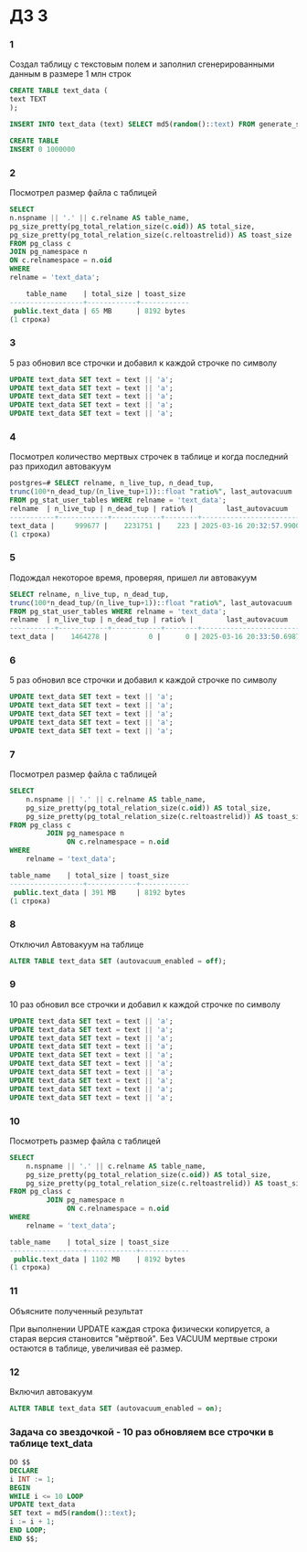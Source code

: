 # ДЗ 3
### 1

Создал таблицу с текстовым полем и заполнил сгенерированными данным в размере 1 млн строк
```sql
CREATE TABLE text_data (
text TEXT
);

INSERT INTO text_data (text) SELECT md5(random()::text) FROM generate_series(1, 1000000);

CREATE TABLE
INSERT 0 1000000
```

### 2
Посмотрел размер файла с таблицей
```sql
SELECT
n.nspname || '.' || c.relname AS table_name,
pg_size_pretty(pg_total_relation_size(c.oid)) AS total_size,
pg_size_pretty(pg_total_relation_size(c.reltoastrelid)) AS toast_size
FROM pg_class c
JOIN pg_namespace n
ON c.relnamespace = n.oid
WHERE
relname = 'text_data';

    table_name    | total_size | toast_size 
------------------+------------+------------
 public.text_data | 65 MB      | 8192 bytes
(1 строка)
```

### 3

5 раз обновил все строчки и добавил к каждой строчке по символу
```sql
UPDATE text_data SET text = text || 'a';
UPDATE text_data SET text = text || 'a';
UPDATE text_data SET text = text || 'a';
UPDATE text_data SET text = text || 'a';
UPDATE text_data SET text = text || 'a';
```

### 4
Посмотрел количество мертвых строчек в таблице и когда последний раз приходил автовакуум
```sql
postgres=# SELECT relname, n_live_tup, n_dead_tup,
trunc(100*n_dead_tup/(n_live_tup+1))::float "ratio%", last_autovacuum
FROM pg_stat_user_tables WHERE relname = 'text_data';
relname  | n_live_tup | n_dead_tup | ratio% |        last_autovacuum        
-----------+------------+------------+--------+-------------------------------
text_data |     999677 |    2231751 |    223 | 2025-03-16 20:32:57.990006+03
(1 строка)
```

### 5
Подождал некоторое время, проверяя, пришел ли автовакуум
```sql
SELECT relname, n_live_tup, n_dead_tup,
trunc(100*n_dead_tup/(n_live_tup+1))::float "ratio%", last_autovacuum
FROM pg_stat_user_tables WHERE relname = 'text_data';
relname  | n_live_tup | n_dead_tup | ratio% |        last_autovacuum        
-----------+------------+------------+--------+-------------------------------
text_data |    1464278 |          0 |      0 | 2025-03-16 20:33:50.698766+03
```

### 6
5 раз обновил все строчки и добавил к каждой строчке по символу
```sql
UPDATE text_data SET text = text || 'a';
UPDATE text_data SET text = text || 'a';
UPDATE text_data SET text = text || 'a';
UPDATE text_data SET text = text || 'a';
UPDATE text_data SET text = text || 'a';
```


### 7
Посмотрел размер файла с таблицей
```sql
SELECT
    n.nspname || '.' || c.relname AS table_name,
    pg_size_pretty(pg_total_relation_size(c.oid)) AS total_size,
    pg_size_pretty(pg_total_relation_size(c.reltoastrelid)) AS toast_size
FROM pg_class c
         JOIN pg_namespace n
              ON c.relnamespace = n.oid
WHERE
    relname = 'text_data';

table_name    | total_size | toast_size 
------------------+------------+------------
 public.text_data | 391 MB     | 8192 bytes
(1 строка)
```

### 8
Отключил Автовакуум на таблице
```sql
ALTER TABLE text_data SET (autovacuum_enabled = off);
```

### 9
10 раз обновил все строчки и добавил к каждой строчке по символу
```sql
UPDATE text_data SET text = text || 'a';
UPDATE text_data SET text = text || 'a';
UPDATE text_data SET text = text || 'a';
UPDATE text_data SET text = text || 'a';
UPDATE text_data SET text = text || 'a';
UPDATE text_data SET text = text || 'a';
UPDATE text_data SET text = text || 'a';
UPDATE text_data SET text = text || 'a';
UPDATE text_data SET text = text || 'a';
UPDATE text_data SET text = text || 'a';
```


### 10
Посмотреть размер файла с таблицей
```sql
SELECT
    n.nspname || '.' || c.relname AS table_name,
    pg_size_pretty(pg_total_relation_size(c.oid)) AS total_size,
    pg_size_pretty(pg_total_relation_size(c.reltoastrelid)) AS toast_size
FROM pg_class c
         JOIN pg_namespace n
              ON c.relnamespace = n.oid
WHERE
    relname = 'text_data';

table_name    | total_size | toast_size 
------------------+------------+------------
 public.text_data | 1102 MB    | 8192 bytes
(1 строка)
```

### 11
Объясните полученный результат

При выполнении UPDATE каждая строка физически копируется, а старая версия становится "мёртвой".
Без VACUUM мертвые строки остаются в таблице, увеличивая её размер.

### 12
Включил автовакуум
```sql
ALTER TABLE text_data SET (autovacuum_enabled = on);
```

### Задача со звездочкой - 10 раз обновляем все строчки в таблице text_data
```sql
DO $$
DECLARE
i INT := 1;
BEGIN
WHILE i <= 10 LOOP
UPDATE text_data
SET text = md5(random()::text);
i := i + 1;
END LOOP;
END $$;
```